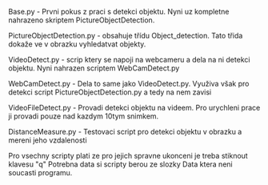Base.py - Prvni pokus z praci s detekci objektu. 
Nyni uz kompletne nahrazeno skriptem PictureObjectDetection.

PictureObjectDetection.py - obsahuje třídu Object_detection.
Tato třida dokaže ve v obrazku vyhledatvat objekty.

VideoDetect.py - scrip ktery se napoji na webcameru a dela na ni detekci objektu.
Nyni nahrazen scriptem WebCamDetect.py

WebCamDetect.py - Dela to same jako VideoDetect.py. 
Využiva však pro detekci script PictureObjectDetection.py a tedy na nem zavisi

VideoFileDetect.py - Provadi detekci objektu na videem.
Pro urychleni prace ji provadi pouze nad kazdym 10tym snimkem.

DistanceMeasure.py - Testovaci script pro detekci objektu v obrazku a mereni jeho vzdalenosti

Pro vsechny scripty plati ze pro jejich spravne ukonceni je treba stiknout klavesu "q"
Potrebna data si scripty berou ze slozky Data ktera neni soucasti programu.
